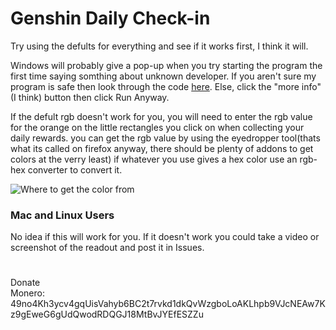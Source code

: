 # Genshin Daily Check-in

Try using the defults for everything and see if it works first, I think it will.

Windows will probably give a pop-up when you try starting the program the first time saying somthing about unknown developer. If you aren't sure my program is safe then look through the code [here](https://github.com/runningwinterberry/Genshin-Daily-Check-in/blob/master/Genshin_Daily_Check-in.py "https://github.com/runningwinterberry/Genshin-Daily-Check-in/blob/master/Genshin_Daily_Check-in.py"). Else, click the "more info"(I think) button then click Run Anyway.

If the defult rgb doesn't work for you, you will need to enter the rgb value for the orange on the little rectangles you click on when collecting your daily rewards.
you can get the rgb value by using the eyedropper tool(thats what its called on firefox anyway, there should be plenty of addons to get colors at the verry least)
if whatever you use gives a hex color use an rgb-hex converter to convert it.

![Where to get the color from](https://user-images.githubusercontent.com/107645847/174152813-8c626181-250c-4ea2-af24-5dbc7d1b9db3.png)

### Mac and Linux Users

No idea if this will work for you. If it doesn't work you could take a video or screenshot of the readout and post it in Issues.
#
  
Donate  
Monero: 49no4Kh3ycv4gqUisVahyb6BC2t7rvkd1dkQvWzgboLoAKLhpb9VJcNEAw7Kz9gEweG6gUdQwodRDQGJ18MtBvJYEfESZZu
